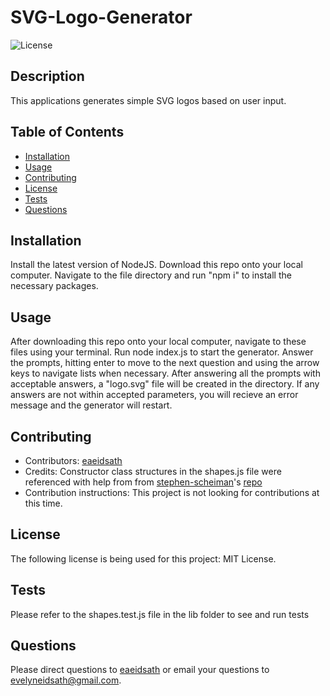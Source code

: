 # SVG-Logo-Generator

![License](https://img.shields.io/badge/License-MIT-yellow.svg)

## Description
    
This applications generates simple SVG logos based on user input.
    
## Table of Contents
    
- [Installation](#installation)
- [Usage](#usage)
- [Contributing](#contributing)
- [License](#license)
- [Tests](#tests)
- [Questions](#questions)
    
## Installation
    
Install the latest version of NodeJS.
Download this repo onto your local computer.
Navigate to the file directory and run "npm i" to install the necessary packages.
    
## Usage
    
After downloading this repo onto your local computer, navigate to these files using your terminal.
Run node index.js to start the generator.
Answer the prompts, hitting enter to move to the next question and using the arrow keys to navigate lists when necessary.
After answering all the prompts with acceptable answers, a "logo.svg" file will be created in the directory.
If any answers are not within accepted parameters, you will recieve an error message and the generator will restart.

## Contributing

- Contributors: [eaeidsath](github.com/eaeidsath)
- Credits: Constructor class structures in the shapes.js file were referenced with help from from [stephen-scheiman](https://github.com/stephen-scheiman)'s [repo](https://github.com/stephen-scheiman/SVGMaker)
- Contribution instructions: This project is not looking for contributions at this time.
    
## License

The following license is being used for this project: MIT License.
    
## Tests

Please refer to the shapes.test.js file in the lib folder to see and run tests

## Questions

Please direct questions to [eaeidsath](github.com/eaeidsath) or email your questions to evelyneidsath@gmail.com.
